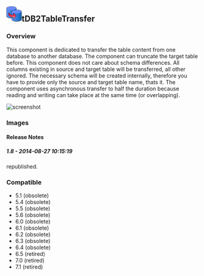 ## <img src='./logo.jpg' width='40' height='40'>tDB2TableTransfer

### Overview
This component is dedicated to transfer the table content from one database to another database.
The component can truncate the target table before.
This component does not care about schema differences. All columns existing in source and target table will be transferred, all other ignored. The necessary schema will be created internally, therefore you have to provide only the source and target table name, thats it.
The component uses asynchronous transfer to half the duration because reading and writing can take place at the same time (or overlapping).


![screenshot](https://talendforge.org/exchange/tos/upload_tos/extension-1348/screenshot.jpg)
### Images




#### Release Notes

##### 1.8 - 2014-08-27 10:15:19
republished.
### Compatible
 -  5.1 (obsolete)
 -   5.4 (obsolete)
 -   5.5 (obsolete)
 -   5.6 (obsolete)
 -   6.0 (obsolete)
 -   6.1 (obsolete)
 -   6.2 (obsolete)
 -   6.3 (obsolete)
 -   6.4 (obsolete)
 -  6.5 (retired)
 -  7.0 (retired)
 -  7.1 (retired)